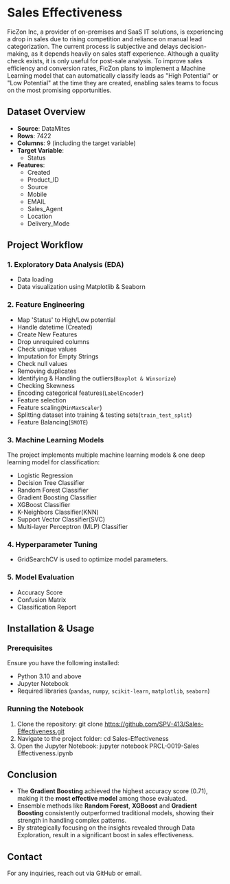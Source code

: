 # Sales Effectiveness
FicZon Inc, a provider of on-premises and SaaS IT solutions, is experiencing a drop in sales due to rising competition and reliance on manual lead categorization. The current process is subjective and delays decision-making, as it depends heavily on sales staff experience. Although a quality check exists, it is only useful for post-sale analysis. To improve sales efficiency and conversion rates, FicZon plans to implement a Machine Learning model that can automatically classify leads as "High Potential" or "Low Potential" at the time they are created, enabling sales teams to focus on the most promising opportunities.

## Dataset Overview
- **Source**: DataMites
- **Rows**: 7422
- **Columns**: 9 (including the target variable)
- **Target Variable**: 
  - Status
- **Features**:
  - Created
  - Product_ID
  - Source
  - Mobile
  - EMAIL
  - Sales_Agent
  - Location
  - Delivery_Mode

## Project Workflow
### 1. Exploratory Data Analysis (EDA)
- Data loading
- Data visualization using Matplotlib & Seaborn
### 2. Feature Engineering
- Map 'Status' to High/Low potential
- Handle datetime (Created)
- Create New Features
- Drop unrequired columns
- Check unique values
- Imputation for Empty Strings
- Check null values
- Removing duplicates
- Identifying & Handling the outliers(`Boxplot & Winsorize`)
- Checking Skewness
- Encoding categorical features(`LabelEncoder`)
- Feature selection
- Feature scaling(`MinMaxScaler`)
- Splitting dataset into training & testing sets(`train_test_split`)
- Feature Balancing(`SMOTE`)

  
### 3. Machine Learning Models
The project implements multiple machine learning models & one deep learning model for classification:
- Logistic Regression
- Decision Tree Classifier
- Random Forest Classifier
- Gradient Boosting Classifier
- XGBoost Classifier
- K-Neighbors Classifier(KNN)
- Support Vector Classifier(SVC)
- Multi-layer Perceptron (MLP) Classifier

### 4. Hyperparameter Tuning
- GridSearchCV is used to optimize model parameters.

### 5. Model Evaluation
- Accuracy Score
- Confusion Matrix
- Classification Report

## Installation & Usage

### Prerequisites
Ensure you have the following installed:
- Python 3.10 and above
- Jupyter Notebook
- Required libraries (`pandas`, `numpy`, `scikit-learn`, `matplotlib`, `seaborn`)

### Running the Notebook
1. Clone the repository:
   git clone https://github.com/SPV-413/Sales-Effectiveness.git
2. Navigate to the project folder:
   cd Sales-Effectiveness
3. Open the Jupyter Notebook:
   jupyter notebook PRCL-0019-Sales Effectiveness.ipynb

## Conclusion
- The **Gradient Boosting** achieved the highest accuracy score (0.71), making it the **most effective model** among those evaluated.
- Ensemble methods like **Random Forest**, **XGBoost** and **Gradient Boosting** consistently outperformed traditional models, showing their strength in handling complex patterns.
- By strategically focusing on the insights revealed through Data Exploration, result in a significant boost in sales effectiveness.

## Contact
For any inquiries, reach out via GitHub or email.
